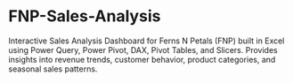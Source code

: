 # FNP-Sales-Analysis
Interactive Sales Analysis Dashboard for Ferns N Petals (FNP) built in Excel using Power Query, Power Pivot, DAX, Pivot Tables, and Slicers. Provides insights into revenue trends, customer behavior, product categories, and seasonal sales patterns.
